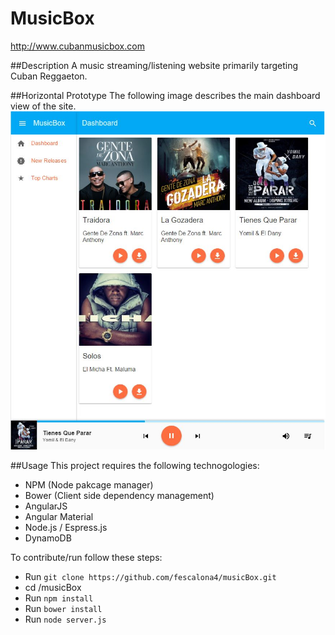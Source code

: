 # MusicBox
http://www.cubanmusicbox.com

##Description
A music streaming/listening website primarily targeting Cuban Reggaeton. 


##Horizontal Prototype
The following image describes the main dashboard view of the site.
![](docs/mockups/musicBox.JPG)

##Usage
This project requires the following technogologies:
 * NPM (Node pakcage manager)
 * Bower (Client side dependency management) 
 * AngularJS
 * Angular Material
 * Node.js / Espress.js
 * DynamoDB

To contribute/run follow these steps:
 * Run ``git clone https://github.com/fescalona4/musicBox.git``
 * cd /musicBox 
 * Run ``npm install``
 * Run ``bower install`` 
 * Run ``node server.js`` 

